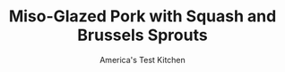 ---
layout: ../../layouts/MarkdownPostLayout.astro
title: Miso-Glazed Pork with Squash and Brussels Sprouts
author: America's Test Kitchen
pubDate: 2023-03-15
description: "An easy weeknight dinner packed with fall flavors"
image_url: https://res.cloudinary.com/hksqkdlah/image/upload/ar_1:1,c_fill,dpr_2.0,f_auto,fl_lossy.progressive.strip_profile,g_faces:auto,q_auto:low,w_344/SFS_MapleGlazedPorkTenderloinBrusselsDelicataSalad_20_h3qhmk
tags: ["Main Courses","Vegetables","Pork","Weeknight"]
calories: 2169
protein: 49
carbohydrates: 30
fats: 25
fiber: 6
ingredients: ["2 tablespoons, maple syrup","2 tablespoons, white miso","5 tablespoons, extra-virgin olive oil, divided","1 tablespoon, cider vinegar","1½ teaspoons, table salt, divided","1 teaspoon, pepper, divided","12 ounces, brussels sprouts, trimmed, halved, and sliced very thin","½ cup, pomegranate seeds","1 , delicata squash (1 pound), ends trimmed, halved lengthwise, seeded, and sliced crosswise ½ inch thick","2 (1-pound), pork tenderloins, trimmed"]
serves: 4
time: "55 minutes"
instructions: ["Adjust oven rack to middle position and heat oven to 450 degrees. Whisk maple syrup and miso together in small bowl. Whisk 3 tablespoons oil, vinegar, ¼ teaspoon salt, ¼ teaspoon pepper, and 1 tablespoon maple mixture together in large bowl. Add brussels sprouts and pomegranate seeds and toss to combine; set aside. Toss squash, 1 tablespoon oil, ¼ teaspoon salt, and ¼ teaspoon pepper together on rimmed baking sheet. Roast until lightly browned, 8 to 10 minutes.","Meanwhile, pat pork dry with paper towels and sprinkle with remaining 1 teaspoon salt and remaining ½ teaspoon pepper. Heat remaining 1 tablespoon oil in 12-inch nonstick skillet over medium-high heat until just smoking. Add pork and cook until well browned on all sides, about 7 minutes.","Remove sheet from oven, flip squash, and push to 1 half of sheet. Place pork on now-empty side of sheet. Brush pork and squash with remaining 3 tablespoons maple syrup mixture. Return sheet to oven and roast until pork registers 135 degrees, 12 to 15 minutes. Let pork rest for 5 minutes. Slice pork and serve with squash and brussels sprouts."]
nutrition: ["1579 mg Potassium, K","636 mg Phosphorus, P","98 mg Calcium, Ca","4 mg Iron, Fe","115 mg Magnesium, Mg","1132 mg Sodium, Na","4 mg Zinc, Zn","25 g Total lipid (fat)","15 mg Niacin","15 g Fatty acids, total monounsaturated","3 g Fatty acids, total polyunsaturated","2 mg Thiamin","83 mg Vitamin C, total ascorbic acid","140 mg Cholesterol","5 g Fatty acids, total saturated","6 g Fiber, total dietary","76 µg Folate, food","11 g Sugars, total","167 µg Vitamin K (phylloquinone)","337 g Water","30 g Carbohydrate, by difference","76 µg Folate, DFE","49 g Protein","3 mg Vitamin E (alpha-tocopherol)","1 µg Vitamin B-12","2 mg Vitamin B-6","48 µg Vitamin A, RAE","542 kcal Energy","6 g Sugars, added","2169 calories"]
notes: "Delicata squash has a thin, edible skin that neednt be removed."
---